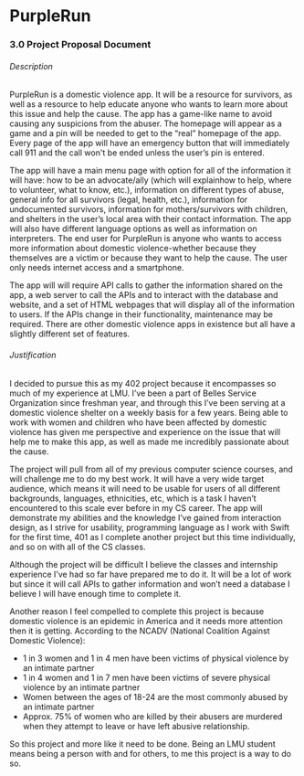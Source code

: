# PurpleRun

### 3.0 Project Proposal Document

###### Description
PurpleRun is a domestic violence app. It will be a resource for survivors, as well as a resource to help educate anyone who wants to learn more about this issue and help the cause. The app has a game-like name to avoid causing any suspicions from the abuser. The homepage will appear as a game and a pin will be needed to get to the “real” homepage of the app. Every page of the app will have an emergency button that will immediately call 911 and the call won't be ended unless the user’s pin is entered.  

The app will have a main menu page with option for all of the information it will have: how to be an advocate/ally (which will explainhow to help, where to volunteer, what to know, etc.), information on different types of abuse, general info for all survivors (legal, health, etc.), information for undocumented survivors, information for mothers/survivors with children, and shelters in the user’s local area with their contact information. The app will also have different language options as well as information on interpreters. The end user for PurpleRun is anyone who wants to access more information about domestic violence-whether because they themselves are a victim or because they want to help the cause. The user only needs internet access and a smartphone.   

The app will will require API calls to gather the information shared on the app, a web server to call the APIs and to interact with the database and website, and a set of HTML webpages that will display all of the information to users. If the APIs change in their functionality, maintenance may be required. There are other domestic violence apps in existence but all have a slightly different set of features. 

###### Justification 
I decided to pursue this as my 402 project because it encompasses so much of my experience at LMU. I’ve been a part of Belles Service Organization since freshman year, and through this I’ve been serving at a domestic violence shelter on a weekly basis for a few years. Being able to work with women and children who have been affected by domestic violence has given me perspective and experience on the issue that will help me to make this app, as well as made me incredibly passionate about the cause.  

The project will pull from all of my previous computer science courses, and will challenge me to do my best work. It will have a very wide target audience, which means it will need to be usable for users of all different backgrounds, languages, ethnicities, etc, which is a task I haven’t encountered to this scale ever before in my CS career. The app will demonstrate my abilities and the knowledge I’ve gained from interaction design, as I strive for usability, programming language as I work with Swift for the first time, 401 as I complete another project but this time individually, and so on with all of the CS classes.  

Although the project will be difficult I believe the classes and internship experience I’ve had so far have prepared me to do it. It will be a lot of work but since it will call APIs to gather information and won’t need a database I believe I will have enough time to complete it.  

Another reason I feel compelled to complete this project is because domestic violence is an epidemic in America and it needs more attention then it is getting. According to the NCADV (National Coalition Against Domestic Violence):  

* 1 in 3 women and 1 in 4 men have been victims of physical violence by an intimate partner  
* 1 in 4 women and 1 in 7 men have been victims of severe physical violence by an intimate partner  
* Women between the ages of 18-24 are the most commonly abused by an intimate partner  
* Approx. 75% of women who are killed by their abusers are murdered when they attempt to leave or have left abusive relationship.  

So this project and more like it need to be done. Being an LMU student means being a person with and for others, to me this project is a way to do so. 
